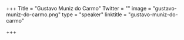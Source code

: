 +++
Title = "Gustavo Muniz do Carmo"
Twitter = ""
image = "gustavo-muniz-do-carmo.png"
type = "speaker"
linktitle = "gustavo-muniz-do-carmo"

+++



